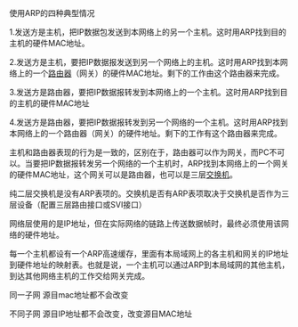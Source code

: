 使用ARP的四种典型情况

 

1.发送方是主机，把IP数据包发送到本网络上的另一个主机。这时用ARP找到目的主机的硬件MAC地址。  

2.发送方是主机，要把IP数据报发送到另一个网络上的主机。这时用ARP找到本网络上的一个[路由器](https://www.2cto.com/net/router/)（网关）的硬件MAC地址。剩下的工作由这个路由器来完成。 

3.发送方是路由器，要把IP数据报转发到本网络上的一个主机。这时用ARP找到目的主机的硬件MAC地址 

 

4.发送方是路由器，要把IP数据报转发到另一个网络的一个主机。这时用ARP找到本网络上的一个路由器（网关）的硬件地址。剩下的工作有这个路由器来完成。

主机和路由器表现的行为是一致的，区别在于，路由器可以作为网关，而PC不可以。当要把IP数据报转发另一个网络的一个主机时，ARP找到本网络上的一个网关的硬件MAC地址，这个网关可以是路由器，也可以是三层[交换机](https://www.2cto.com/net/switch/)。

纯二层交换机是没有ARP表项的。交换机是否有ARP表项取决于交换机是否作为三层设备（配置三层路由接口或SVI接口）

网络层使用的是IP地址，但在实际网络的链路上传送数据帧时，最终必须使用该网络的硬件地址。 

 

每一个主机都设有一个ARP高速缓存，里面有本局域网上的各主机和网关的IP地址到硬件地址的映射表。也就是说，一个主机可以通过ARP到本局域网的其他主机，到达其他网络主机的工作交给网关完成。

同一子网 源目mac地址都不会改变 

不同子网 源目IP地址都不会改变，改变源目MAC地址
